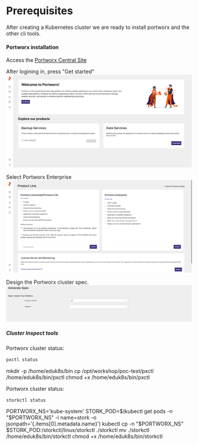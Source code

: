 # Prerequisites

After creating a Kubernetes cluster we are ready to install portworx and the other cli tools.


#### Portworx installation

Access the [Portworx Central Site](https://central.portworx.com/landing/login)

After logining in, press "Get started"
![Get started](images/getstarted.png "Get started")

Select Portworx Enterprise
![Select License](images/licensing.png "Select License")

Design the Portworx cluster spec.
![Spec Generator](images/spec_generator.png "Spec Generator")

##### Cluster Inspect tools

Portworx cluster status:

```bash
pxctl status
```

mkdir -p /home/eduk8s/bin
cp /opt/workshop/poc-test/pxctl /home/eduk8s/bin/pxctl
chmod +x /home/eduk8s/bin/pxctl


Portworx cluster status:

```bash
storkctl status
```

PORTWORX_NS='kube-system'
STORK_POD=$(kubectl get pods -n  "$PORTWORX_NS" -l name=stork -o jsonpath='{.items[0].metadata.name}')
kubectl cp -n  "$PORTWORX_NS" $STORK_POD:/storkctl/linux/storkctl ./storkctl
mv ./storkctl /home/eduk8s/bin/storkctl
chmod +x /home/eduk8s/bin/storkctl
